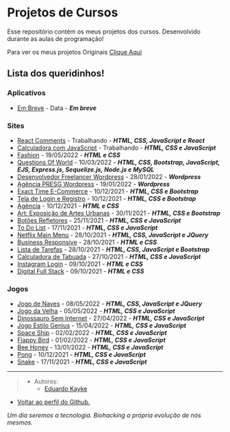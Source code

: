 # Projetos de Cursos
Esse repositório contém os meus projetos dos cursos. Desenvolvido durante as aulas de programação!

Para ver os meus projetos Originais [Clique Aqui](https://github.com/EduardoKayke/Projetos_Originais/blob/main/README.md)


## Lista dos queridinhos! 

### Aplicativos

- [Em Breve](#) - Data - _**Em breve**_

### Sites

- [React Comments](https://github.com/EduardoKayke/React_Comments) - Trabalhando - _**HTML, CSS, JavaScript e React**_
- [Calculadora com JavaScript](https://github.com/EduardoKayke/Calculadora_com_JavaScript) - Trabalhando - _**HTML, CSS e JavaScript**_
- [Fashion](https://github.com/EduardoKayke/Fashion) - 19/05/2022 - _**HTML e CSS**_
- [Questions Of World](https://github.com/EduardoKayke/QuestionsOfWorld) - 10/03/2022 - _**HTML, CSS, Bootstrap, JavaScript, EJS, Express.js, Sequelize.js, Node.js e MySQL**_
- [Desenvolvedor Freelancer Wordpress](https://github.com/EduardoKayke/Desenvolvedor_Freelancer) - 28/01/2022 - _**Wordpress**_
- [Agência PRESG Wordpress](https://github.com/EduardoKayke/Agencia_Presg) - 19/01/2022 - _**Wordpress**_
- [Exact Time E-Commerce](https://github.com/EduardoKayke/Exact_Time_E-Commerce) - 10/12/2021 - _**HTML, CSS e Bootstrap**_
- [Tela de Login e Registro](https://github.com/EduardoKayke/Tela_de_Login_e_Registro) - 10/12/2021 - _**HTML, CSS e Bootstrap**_
- [Agência](https://github.com/EduardoKayke/Agencia) - 10/12/2021 - _**HTML e CSS**_
- [Art: Exposição de Artes Urbanas](https://github.com/EduardoKayke/Art_Exposicao_de_Artes_Urbanas) - 30/11/2021 - _**HTML, CSS e Bootstrap**_
- [Botões Refletores](https://github.com/EduardoKayke/Botoes_Refletores) - 25/11/2021 - _**HTML, CSS e JavaScript**_
- [To Do List](https://github.com/EduardoKayke/Lista_de_Tarefa) - 17/11/2021 - _**HTML, CSS e JavaScript**_
- [Netflix Main Menu](https://github.com/EduardoKayke/Netflix_Main_Menu) - 28/10/2021 - _**HTML, CSS, JavaScript e JQuery**_
- [Business Responsive](https://github.com/EduardoKayke/Business) - 28/10/2021 - _**HTML e CSS**_
- [Lista de Tarefas](https://github.com/EduardoKayke/Lista_de_Tarefas) - 28/10/2021 - _**HTML, CSS, JavaScript e Bootstrap**_
- [Calculadora de Tabuada](https://github.com/EduardoKayke/Calculadora_de_Tabuada) - 27/10/2021 - _**HTML, CSS e JavaScript**_
- [Instagram Login](https://github.com/EduardoKayke/Instagram_Clone) - 09/10/2021 - _**HTML e CSS**_
- [Digital Full Stack](https://github.com/EduardoKayke/Digital_Full_Stack) - 09/10/2021 - _**HTML e CSS**_

### Jogos 

- [Jogo de Naves](https://github.com/EduardoKayke/Jogo_de_Naves) - 08/05/2022 - _**HTML, CSS, JavaScript e JQuery**_
- [Jogo da Velha](https://github.com/EduardoKayke/Jogo_da_Velha) - 05/05/2022 - _**HTML, CSS e JavaScript**_
- [Dinossauro Sem Internet](https://github.com/EduardoKayke/Dinossauro_Sem_Internet) - 27/04/2022 - _**HTML, CSS e JavaScript**_
- [Jogo Estilo Genius](https://github.com/EduardoKayke/Jogo_estilo_genius) - 15/04/2022 - _**HTML, CSS e JavaScript**_
- [Space Ship](https://github.com/EduardoKayke/Space_Ship_Game) - 02/02/2022 - _**HTML, CSS e JavaScript**_
- [Flappy Bird](https://github.com/EduardoKayke/Flappy_Bird_Game) - 01/02/2022 - _**HTML, CSS e JavaScript**_
- [Bee Honey](https://github.com/EduardoKayke/Bee_Honey_Game) - 13/01/2022 - _**HTML, CSS e JavaScript**_
- [Pong](https://github.com/EduardoKayke/Pong_Game) - 10/12/2021 - _**HTML, CSS e JavaScript**_
- [Snake](https://github.com/EduardoKayke/Snake_Game) - 17/11/2021 - _**HTML, CSS e JavaScript**_

---

> - Autores: 
>   - [Eduardo Kayke](https://github.com/EduardoKayke "Perfil do Eduardo")

- [Voltar ao perfil do Github.](https://github.com/EduardoKayke "Perfil do Eduardo") 

_Um dia seremos a tecnologia. Biohacking a própria evolução de nós mesmos._
